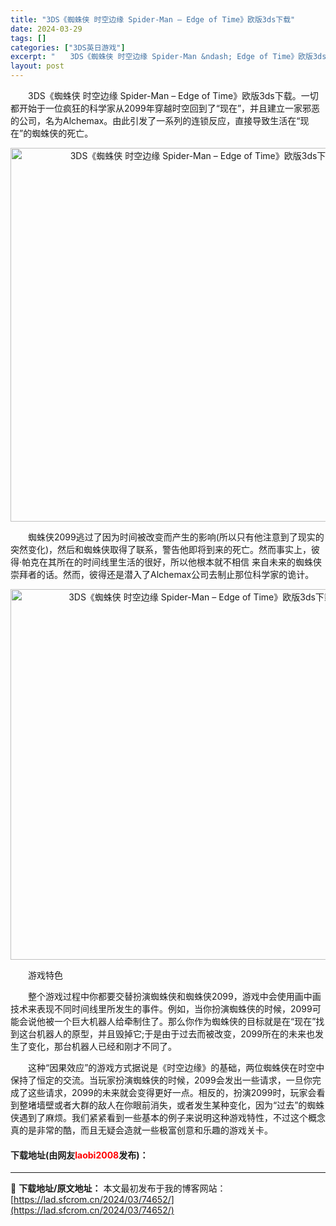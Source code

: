 ```yaml
---
title: "3DS《蜘蛛侠 时空边缘 Spider-Man – Edge of Time》欧版3ds下载"
date: 2024-03-29
tags: []
categories: ["3DS英日游戏"]
excerpt: "　　3DS《蜘蛛侠 时空边缘 Spider-Man &ndash; Edge of Time》欧版3ds下载。一切都开始于一位疯狂的科学家从2099年穿越时空回到了&ldquo;现在&rdquo;，并且建立一家邪恶的公司，名为Alchemax。由此引发了一系列的连锁反应，直接导致生活在&ldquo;&hellip;"
layout: post
---
```


 <p>　　3DS《蜘蛛侠 时空边缘 Spider-Man &ndash; Edge of Time》欧版3ds下载。一切都开始于一位疯狂的科学家从2099年穿越时空回到了&ldquo;现在&rdquo;，并且建立一家邪恶的公司，名为Alchemax。由此引发了一系列的连锁反应，直接导致生活在&ldquo;现在&rdquo;的蜘蛛侠的死亡。</p> <p align="center"><img align="" border="0" src="https://lad.sfcrom.cn/wp-content/uploads/2024/03/20240329_6606250feac32.png" width="598" alt="3DS《蜘蛛侠 时空边缘 Spider-Man – Edge of Time》欧版3ds下载" /></p> <p>　　蜘蛛侠2099逃过了因为时间被改变而产生的影响(所以只有他注意到了现实的突然变化)，然后和蜘蛛侠取得了联系，警告他即将到来的死亡。然而事实上，彼得&middot;帕克在其所在的时间线里生活的很好，所以他根本就不相信 来自未来的蜘蛛侠崇拜者的话。然而，彼得还是潜入了Alchemax公司去制止那位科学家的诡计。</p> <p align="center"><img align="" border="0" src="https://lad.sfcrom.cn/wp-content/uploads/2024/03/20240329_660625116ad43.png" width="593" alt="3DS《蜘蛛侠 时空边缘 Spider-Man – Edge of Time》欧版3ds下载" /></p> <p>　　游戏特色</p> <p>　　整个游戏过程中你都要交替扮演蜘蛛侠和蜘蛛侠2099，游戏中会使用画中画技术来表现不同时间线里所发生的事件。例如，当你扮演蜘蛛侠的时候，2099可能会说他被一个巨大机器人给牵制住了。那么你作为蜘蛛侠的目标就是在&ldquo;现在&rdquo;找到这台机器人的原型，并且毁掉它;于是由于过去而被改变，2099所在的未来也发生了变化，那台机器人已经和刚才不同了。</p> <p>　　这种&ldquo;因果效应&rdquo;的游戏方式据说是《时空边缘》的基础，两位蜘蛛侠在时空中保持了恒定的交流。当玩家扮演蜘蛛侠的时候，2099会发出一些请求，一旦你完成了这些请求，2099的未来就会变得更好一点。相反的，扮演2099时，玩家会看到整堵墙壁或者大群的敌人在你眼前消失，或者发生某种变化，因为&ldquo;过去&rdquo;的蜘蛛侠遇到了麻烦。我们紧紧看到一些基本的例子来说明这种游戏特性，不过这个概念真的是非常的酷，而且无疑会造就一些极富创意和乐趣的游戏关卡。</p> <p><h4>下载地址(由网友<font color="red">laobi2008</font>发布)：</h4></p> 

---
📖 **下载地址/原文地址：** 本文最初发布于我的博客网站：[https://lad.sfcrom.cn/2024/03/74652/](https://lad.sfcrom.cn/2024/03/74652/)
